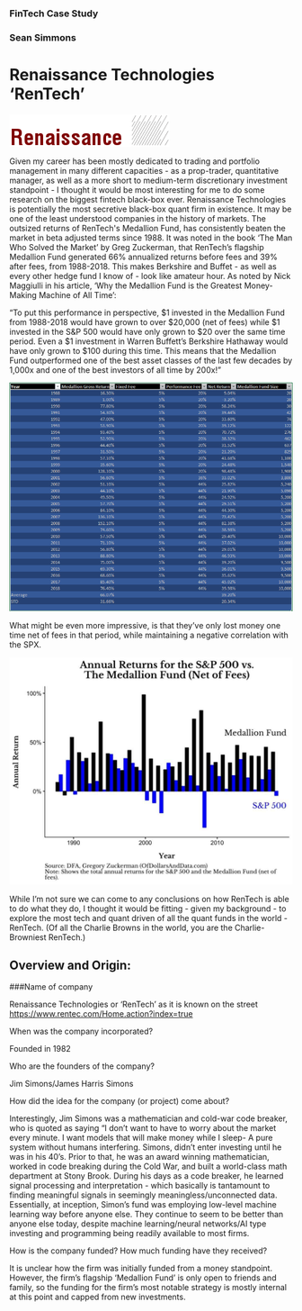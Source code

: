 ### FinTech Case Study
### Sean Simmons 
# **Renaissance Technologies ‘RenTech’**

![](https://github.com/imanoxymoron/Sean-Simmons-FinTech-Case-Study/blob/main/rentech%20pic.png)

Given my career has been mostly dedicated to trading and portfolio management in many different capacities - as a prop-trader, quantitative manager, as well as a more short to medium-term discretionary investment standpoint - I thought it would be most interesting for me to do some research on the biggest fintech black-box ever.  Renaissance Technologies is potentially the most secretive black-box quant firm in existence. It may be one of the least understood companies in the history of markets.  The outsized returns of RenTech's Medallion Fund, has consistently beaten the market in beta adjusted terms since 1988.  It was noted in the book ‘The Man Who Solved the Market’ by Greg Zuckerman, that RenTech’s flagship Medallion Fund generated 66% annualized returns before fees and 39% after fees, from 1988-2018.  This makes Berkshire and Buffet - as well as every other hedge fund I know of - look like amateur hour.  As noted by Nick Maggiulli in his article, ‘Why the Medallion Fund is the Greatest Money-Making Machine of All Time’: 

“To put this performance in perspective, $1 invested in the Medallion Fund from 1988-2018 would have grown to over $20,000 (net of fees) while $1 invested in the S&P 500 would have only grown to $20 over the same time period.  Even a $1 investment in Warren Buffett’s Berkshire Hathaway would have only grown to $100 during this time. 
This means that the Medallion Fund outperformed one of the best asset classes of the last few decades by 1,000x and one of the best investors of all time by 200x!”

![](https://github.com/imanoxymoron/Sean-Simmons-FinTech-Case-Study/blob/main/medallion%20fund%20performance.PNG)

What might be even more impressive, is that they’ve only lost money one time net of fees in that period, while maintaining a negative correlation with the SPX. 

![](https://github.com/imanoxymoron/Sean-Simmons-FinTech-Case-Study/blob/main/medallion%20vs%20spx.jpeg)

While I’m not sure we can come to any conclusions on how RenTech is able to do what they do, I thought it would be fitting - given my background - to explore the most tech and quant driven of all the quant funds in the world - RenTech. (Of all the Charlie Browns in the world, you are the Charlie-Browniest RenTech.)

## Overview and Origin:

###Name of company

Renaissance Technologies or ‘RenTech’ as it is known on the street 
https://www.rentec.com/Home.action?index=true 

When was the company incorporated?

Founded in 1982 

 Who are the founders of the company?

Jim Simons/James Harris Simons

How did the idea for the company (or project) come about?

Interestingly, Jim Simons was a mathematician and cold-war code breaker, who is quoted as saying “I don’t want to have to worry about the market every minute.  I want models that will make money while I sleep- A pure system without humans interfering.  Simons, didn’t enter investing until he was in his 40’s.  Prior to that, he was an award winning mathematician, worked in code breaking during the Cold War, and built a world-class math department at Stony Brook.  During his days as a code breaker, he learned signal processing and interpretation - which basically is tantamount to finding meaningful signals in seemingly meaningless/unconnected data.  Essentially, at inception, Simon’s fund was employing low-level machine learning way before anyone else.  They continue to seem to be better than anyone else today, despite machine learning/neural networks/AI type investing and programming being readily available to most firms.  

How is the company funded? How much funding have they received?

It is unclear how the firm was initially funded from a money standpoint.  However, the firm’s flagship ‘Medallion Fund’ is only open to friends and family, so the funding for the firm’s most notable strategy is mostly internal at this point and capped from new investments. 
